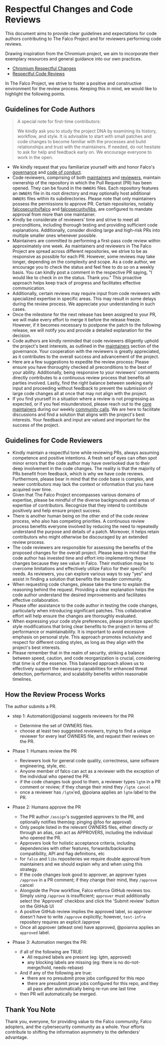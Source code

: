 # Respectful Changes and Code Reviews

This document aims to provide clear guidelines and expectations for code authors contributing to The Falco Project and for reviewers performing code reviews.

Drawing inspiration from the Chromium project, we aim to incorporate their exemplary resources and general guidance into our own practices.

- [Chromium Respectful Changes](https://chromium.googlesource.com/chromium/src/+/main/docs/cl_respect.md)
- [Respectful Code Reviews](https://chromium.googlesource.com/chromium/src/+/main/docs/cr_respect.md)

In The Falco Project, we strive to foster a positive and constructive environment for the review process. Keeping this in mind, we would like to highlight the following points.

## Guidelines for Code Authors

> A special note for first-time contributors:   
>
> We kindly ask you to study the project DNA by examining its history, workflow, and style. It is advisable to start with small patches and code changes to become familiar with the processes and build relationships and trust with the maintainers. If needed, do not hesitate to ask for help and feedback early on. We encourage everyone to work in the open.


- We kindly request that you familiarize yourself with and honor Falco's [governance](https://github.com/falcosecurity/evolution/blob/main/GOVERNANCE.md) and [code of conduct](https://github.com/falcosecurity/evolution/blob/main/CODE_OF_CONDUCT.md).
- Code reviewers, comprising of both [maintainers](https://github.com/falcosecurity/evolution/blob/main/GOVERNANCE.md#maintainers) and [reviewers](https://github.com/falcosecurity/evolution/blob/main/GOVERNANCE.md#reviewers), maintain ownership of the repository in which the Pull Request (PR) has been opened. They can be found in the `OWNERS` files. Each repository features an `OWNERS` file in its root directory and may optionally host additional `OWNERS` files within its subdirectories. Please note that only maintainers possess the permissions to approve PR. Certain repositories, notably [falcosecurity/falco](https://github.com/falcosecurity/falco) and [falcosecurity/libs](https://github.com/falcosecurity/libs), are configured to mandate approval from more than one maintainer.
- Kindly be considerate of reviewers' time and strive to meet all preconditions, including thorough testing and providing sufficient code explanations. Additionally, consider dividing large and high-risk PRs into multiple smaller ones whenever possible.
- Maintainers are committed to performing a first-pass code review within approximately one week. As maintainers and reviewers in The Falco Project are spread across different repositories, we strive to be as responsive as possible for each PR. However, some reviews may take longer, depending on the complexity and scope. As a code author, we encourage you to check the status and feel free to do so on a weekly basis. You can kindly post a comment in the respective PR saying, "I would like to check in on the status. Thank you." This proactive approach helps keep track of progress and facilitates effective communication.
- Additionally, certain reviews may require input from code reviewers with specialized expertise in specific areas. This may result in some delays during the review process. We appreciate your understanding in such cases.
- Once the milestone for the next release has been assigned to your PR, we will make every effort to merge it before the release freeze. However, if it becomes necessary to postpone the patch to the following release, we will notify you and provide a detailed explanation for the decision.
- Code authors are kindly reminded that code reviewers diligently uphold the project's best interests, as outlined in the [maintainers](https://github.com/falcosecurity/evolution/blob/main/GOVERNANCE.md#maintainers) section of the governance. Your cooperation with the reviewers is greatly appreciated, as it contributes to the overall success and advancement of the project.
- Here are a few suggestions to expedite the review process: Please ensure you have thoroughly checked all preconditions to the best of your ability. Additionally, being responsive to your reviewers' comments directly contributes to a continuous review process that benefits all parties involved. Lastly, find the right balance between seeking early input and proceeding without feedback to prevent the submission of large code changes all at once that may not align with the project.
- If you find yourself in a situation where a review is not progressing as expected, or if you feel misunderstood, please reach out to the [core maintainers](https://github.com/falcosecurity/evolution/blob/main/MAINTAINERS.md#core-maintainers) during our weekly [community calls](https://github.com/falcosecurity/community#community-calls). We are here to facilitate discussions and find a solution that aligns with the project's best interests. Your feedback and input are valued and important for the success of the project.


## Guidelines for Code Reviewers

- Kindly maintain a respectful tone while reviewing PRs, always assuming competence and positive intentions. A fresh set of eyes can often spot minor errors that the code author may have overlooked due to their deep involvement in the code changes. The reality is that the majority of PRs benefit from feedback, which is why we have code reviews. Furthermore, please bear in mind that the code base is complex, and newer contributors may lack the context or information that you have acquired over time.
- Given that The Falco Project encompasses various domains of expertise, please be mindful of the diverse backgrounds and areas of expertise of contributors. Recognize that they intend to contribute positively and help ensure project success.
- There is another human being on the other end of the code review process, who also has competing priorities. A continuous review process benefits everyone involved by reducing the need to repeatedly understand the purpose and details of a patch. Moreover, it helps retain contributors who might otherwise be discouraged by an extended review process.
- The code reviewers are responsible for assessing the benefits of the proposed changes for the overall project. Please keep in mind that the code author has invested time and effort into implementing these changes because they see value in Falco. Their motivation may be to overcome limitations and effectively utilize Falco for their specific needs. As reviewers, you can explore various ways to say "yes" and assist in finding a solution that benefits the broader community.
- When requesting code changes, please take the time to explain the reasoning behind the request. Providing a clear explanation helps the code author understand the desired improvements and facilitates effective collaboration.
- Please offer assistance to the code author in testing the code changes, particularly when introducing significant patches. This collaborative effort will help ensure the changes are thoroughly evaluated.
- When expressing your code style preferences, please prioritize specific style modifications that bring clear benefits to the project in terms of performance or maintainability. It is important to avoid excessive emphasis on personal style. This approach promotes inclusivity and respect for different coding styles, as long as they align with the project's best interests.
- Please remember that in the realm of security, striking a balance between speed, caution, and code reorganization is crucial, considering that time is of the essence. This balanced approach allows us to effectively support the necessary capabilities for enhanced threat detection, performance, and scalability benefits within reasonable timelines.

## How the Review Process Works

 The author submits a PR. 
- step 1: Automation(@poiana) suggests reviewers for the PR 

  - Determine the set of OWNERS files.
  - choose at least two suggested *reviewers*, trying to find a unique reviewer for every leaf OWNERS file, and request their reviews on the PR. 
- Phase 1: Humans review the PR 
   - Reviewers look for general code quality, correctness, sane software engineering, style, etc.
   - Anyone member of falco can act as a reviewer with the exception of the individual who opened the PR.
   - if the code changes look good to them, a reviewer types ```lgtm``` in a PR comment or review; if they change their mind they ```/lgtm cancel``` 
   - once a reviewer has ```/lgtm```'ed, @poiana applies an ```lgtm``` label to the PR.

- Phase 2: Humans approve the PR 
  - The PR author ```/assign```'s suggested approvers to the PR, and optionally notifies them(eg: pinging @foo for approval)
  - Only people listed in the relevant OWNERS files, either directly or through an alias, can act as APPROVERS, including the individual who opened the PR. 
  - Approvers look for holistic acceptance criteria, including dependencies with other features, forwards/backwards compatibility, API and flag definitions, etc
  - for ``falco`` and ``libs``
  repositeries we require double approval from maintainers and we should explain why and when using this strategy. 
  - If the code changes look good to approver, an approver types ``/approve`` in a PR comment; if they change their mind, they ``/approve`` cancel
  - Alongside the Prow workflow, Falco enforce GitHub reviews too. Simply using ``/approve`` is insufficient; ``approver`` must additionally select the 'Approved' checkbox and click the 'Submit review' button on the GitHub UI
  - A positive GitHub review implies the approved label, so approver doesn't have to write ``/approve`` explicitly; however, ``test-infra`` repositery requires an explicit /approve
  - Once all approver (atleast one) have approved, @poianna applies an ``approved`` label. 

- Phase 3: Automation merges the PR: 
  - if all of the following are TRUE:
    - All required labels are present (eg: lgtm, approved)
    - any blocking labels are missing  (eg: there is no do-not-merge/hold, needs-rebase)
  - And if any of the following are true:
    - there are no presubmit prow jobs configured for this repo 
    - there are presubmit prow jobs configured for this repo, and they all pass after automatically being re-run one last time 
  - then PR will automatically be merged. 

## Thank You Note

Thank you, everyone, for providing value to the Falco community, Falco adopters, and the cybersecurity community as a whole. Your efforts contribute to shifting the information asymmetry to the defenders' advantage.
